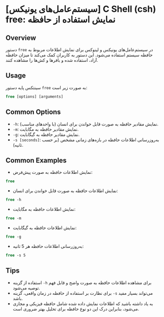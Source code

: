 # [سیستم‌عامل‌های یونیکس] C Shell (csh) free: نمایش استفاده از حافظه

## Overview
دستور `free` در سیستم‌عامل‌های یونیکس و لینوکس برای نمایش اطلاعات مربوط به حافظه سیستم استفاده می‌شود. این دستور به کاربران کمک می‌کند تا میزان حافظه آزاد، استفاده شده و بافرها و کش‌ها را مشاهده کنند.

## Usage
سینتکس پایه دستور `free` به صورت زیر است:

```csh
free [options] [arguments]
```

## Common Options
- `-h`: نمایش مقادیر حافظه به صورت قابل خواندن برای انسان (با واحدهای مناسب).
- `-m`: نمایش مقادیر حافظه به مگابایت.
- `-g`: نمایش مقادیر حافظه به گیگابایت.
- `-s [seconds]`: به‌روزرسانی اطلاعات حافظه در بازه‌های زمانی مشخص (بر حسب ثانیه).

## Common Examples
- نمایش اطلاعات حافظه به صورت پیش‌فرض:

```csh
free
```

- نمایش اطلاعات حافظه به صورت قابل خواندن برای انسان:

```csh
free -h
```

- نمایش اطلاعات حافظه به مگابایت:

```csh
free -m
```

- نمایش اطلاعات حافظه به گیگابایت:

```csh
free -g
```

- به‌روزرسانی اطلاعات حافظه هر 5 ثانیه:

```csh
free -s 5
```

## Tips
- استفاده از گزینه `-h` برای مشاهده اطلاعات حافظه به صورت واضح و قابل فهم توصیه می‌شود.
- برای نظارت بر استفاده از حافظه در زمان واقعی، گزینه `-s` می‌تواند بسیار مفید باشد.
- به یاد داشته باشید که اطلاعات نمایش داده شده شامل حافظه فیزیکی و مجازی می‌شود، بنابراین درک این دو نوع حافظه برای تحلیل بهتر ضروری است.
